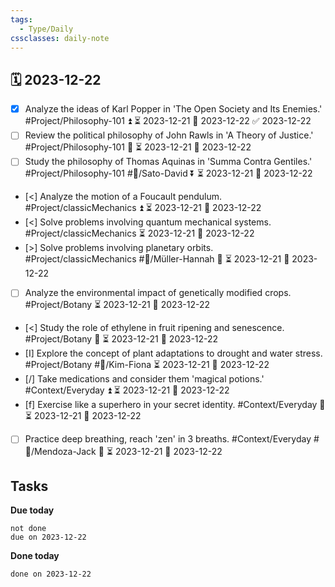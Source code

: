 ```yaml
---
tags:
  - Type/Daily
cssclasses: daily-note
---
```


## 🗓️ 2023-12-22

- [x] Analyze the ideas of Karl Popper in 'The Open Society and Its Enemies.' #Project/Philosophy-101 ⏫ ⏳ 2023-12-21 📅 2023-12-22 ✅ 2023-12-22
- [ ] Review the political philosophy of John Rawls in 'A Theory of Justice.' #Project/Philosophy-101 🔺 ⏳ 2023-12-21 📅 2023-12-22
- [ ] Study the philosophy of Thomas Aquinas in 'Summa Contra Gentiles.' #Project/Philosophy-101 #👤/Sato-David ⏬ ⏳ 2023-12-21 📅 2023-12-22
- [<] Analyze the motion of a Foucault pendulum. #Project/classicMechanics ⏫ ⏳ 2023-12-21 📅 2023-12-22
- [<] Solve problems involving quantum mechanical systems. #Project/classicMechanics ⏳ 2023-12-21 📅 2023-12-22
- [>] Solve problems involving planetary orbits. #Project/classicMechanics #👤/Müller-Hannah 🔺 ⏳ 2023-12-21 📅 2023-12-22
- [ ] Analyze the environmental impact of genetically modified crops. #Project/Botany ⏳ 2023-12-21 📅 2023-12-22
- [<] Study the role of ethylene in fruit ripening and senescence. #Project/Botany 🔼 ⏳ 2023-12-21 📅 2023-12-22
- [I] Explore the concept of plant adaptations to drought and water stress. #Project/Botany #👤/Kim-Fiona ⏳ 2023-12-21 📅 2023-12-22
- [/] Take medications and consider them 'magical potions.' #Context/Everyday ⏫ ⏳ 2023-12-21 📅 2023-12-22
- [f] Exercise like a superhero in your secret identity. #Context/Everyday 🔺 ⏳ 2023-12-21 📅 2023-12-22
- [ ] Practice deep breathing, reach 'zen' in 3 breaths. #Context/Everyday #👤/Mendoza-Jack 🔽 ⏳ 2023-12-21 📅 2023-12-22

## Tasks

**Due today**

```tasks
not done
due on 2023-12-22
```

**Done today**

```tasks
done on 2023-12-22
```
            